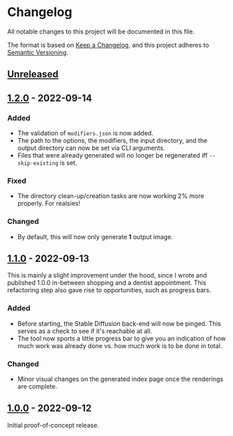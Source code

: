 # Changelog
All notable changes to this project will be documented in this file.

The format is based on [Keep a Changelog](https://keepachangelog.com/en/1.0.0/),
and this project adheres to [Semantic Versioning](https://semver.org/spec/v2.0.0.html).

## [Unreleased]

## [1.2.0] - 2022-09-14

### Added
- The validation of `modifiers.json` is now added.
- The path to the options, the modifiers, the input directory, and the output directory
  can now be set via CLI arguments.
- Files that were already generated will no longer be regenerated iff `--skip-existing`
  is set.

### Fixed
- The directory clean-up/creation tasks are now working 2% more properly. For realsies!

### Changed
- By default, this will now only generate **1** output image.

## [1.1.0] - 2022-09-13

This is mainly a slight improvement under the hood, since I wrote and published
1.0.0 in-between shopping and a dentist appointment.
This refactoring step also gave rise to opportunities, such as progress bars.

### Added
- Before starting, the Stable Diffusion back-end will now be pinged.
  This serves as a check to see if it's reachable at all.
- The tool now sports a little progress bar to give you an indication of how much work
  was already done vs. how much work is to be done in total.

### Changed
- Minor visual changes on the generated index page once the renderings are complete.

## [1.0.0] - 2022-09-12

Initial proof-of-concept release.

[Unreleased]: https://github.com/MrManny/sd-modifier-helper/compare/main...develop
[1.2.0]: https://github.com/MrManny/sd-modifier-helper/compare/v1.1.0...v1.2.0
[1.1.0]: https://github.com/MrManny/sd-modifier-helper/compare/v1.0.0...v1.1.0
[1.0.0]: https://github.com/MrManny/sd-modifier-helper/releases/tag/v1.0.0
